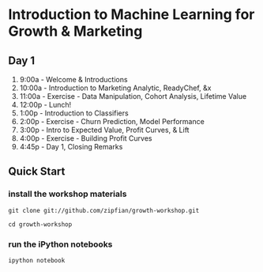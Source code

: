 Introduction to Machine Learning for Growth & Marketing
=====


## Day 1

1. 9:00a    - Welcome & Introductions
2. 10:00a   - Introduction to Marketing Analytic, ReadyChef, &x
3. 11:00a   - Exercise - Data Manipulation, Cohort Analysis, Lifetime Value
4. 12:00p   - Lunch!
5. 1:00p    - Introduction to Classifiers
6. 2:00p    - Exercise - Churn Prediction, Model Performance
7. 3:00p    - Intro to Expected Value, Profit Curves, & Lift
8. 4:00p    - Exercise - Building Profit Curves
9. 4:45p    - Day 1, Closing Remarks

## Quick Start

### install the workshop materials
`git clone git://github.com/zipfian/growth-workshop.git`

`cd growth-workshop`

### run the iPython notebooks

`ipython notebook`
